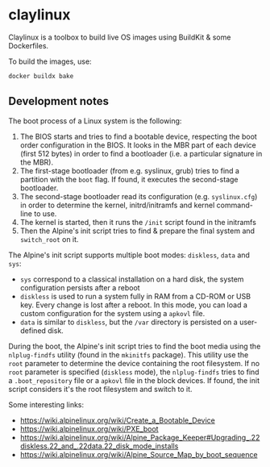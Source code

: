 # claylinux

Claylinux is a toolbox to build live OS images using BuildKit & some Dockerfiles.

To build the images, use:
```bash
docker buildx bake
```

## Development notes

The boot process of a Linux system is the following:
1. The BIOS starts and tries to find a bootable device, respecting the boot order configuration in the BIOS. It looks
in the MBR part of each device (first 512 bytes) in order to find a bootloader (i.e. a particular signature in the MBR).
2. The first-stage bootloader (from e.g. syslinux, grub) tries to find a partition with the `boot` flag. If found, it
executes the second-stage bootloader.
3. The second-stage bootloader read its configuration (e.g. `syslinux.cfg`) in order to determine the kernel,
initrd/initramfs and kernel command-line to use.
4. The kernel is started, then it runs the `/init` script found in the initramfs
5. Then the Alpine's init script tries to find & prepare the final system and `switch_root` on it.

The Alpine's init script supports multiple boot modes: `diskless`, `data` and `sys`:
- `sys` correspond to a classical installation on a hard disk, the system configuration persists after a reboot
- `diskless` is used to run a system fully in RAM from a CD-ROM or USB key. Every change is lost after a reboot. In
this mode, you can load a custom configuration for the system using a `apkovl` file.
- `data` is similar to `diskless`, but the `/var` directory is persisted on a user-defined disk.

During the boot, the Alpine's init script tries to find the boot media using the `nlplug-findfs` utility
(found in the `mkinitfs` package). This utility use the `root` parameter to determine the device containing the root
filesystem. If no `root` parameter is specified (`diskless` mode), the `nlplug-findfs` tries to find a
`.boot_repository` file or a `apkovl` file in the block devices. If found, the init script considers it's the
root filesystem and switch to it.

Some interesting links:
- https://wiki.alpinelinux.org/wiki/Create_a_Bootable_Device
- https://wiki.alpinelinux.org/wiki/PXE_boot
- https://wiki.alpinelinux.org/wiki/Alpine_Package_Keeper#Upgrading_.22diskless.22_and_.22data.22_disk_mode_installs
- https://wiki.alpinelinux.org/wiki/Alpine_Source_Map_by_boot_sequence
